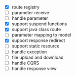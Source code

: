 * [x] route registry  
* [ ] parameter receive   
* [ ] handle parameter  
* [x] support suspend functions  
* [x] support java class route   
* [ ] parameter mapping to model  
* [x] support response redirect  
* [ ] support static resource  
* [ ] handle exception  
* [ ] file upload and download  
* [ ] handle CQRS  
* [ ] handle response view  
